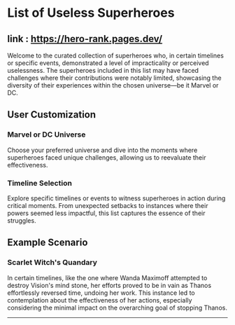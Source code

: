# List of Useless Superheroes

link : https://hero-rank.pages.dev/
---

Welcome to the curated collection of superheroes who, in certain timelines or specific events, demonstrated a level of impracticality or perceived uselessness. The superheroes included in this list may have faced challenges where their contributions were notably limited, showcasing the diversity of their experiences within the chosen universe—be it Marvel or DC.

## User Customization

### Marvel or DC Universe
Choose your preferred universe and dive into the moments where superheroes faced unique challenges, allowing us to reevaluate their effectiveness.

### Timeline Selection
Explore specific timelines or events to witness superheroes in action during critical moments. From unexpected setbacks to instances where their powers seemed less impactful, this list captures the essence of their struggles.

## Example Scenario

### Scarlet Witch's Quandary
In certain timelines, like the one where Wanda Maximoff attempted to destroy Vision's mind stone, her efforts proved to be in vain as Thanos effortlessly reversed time, undoing her work. This instance led to contemplation about the effectiveness of her actions, especially considering the minimal impact on the overarching goal of stopping Thanos.

---
